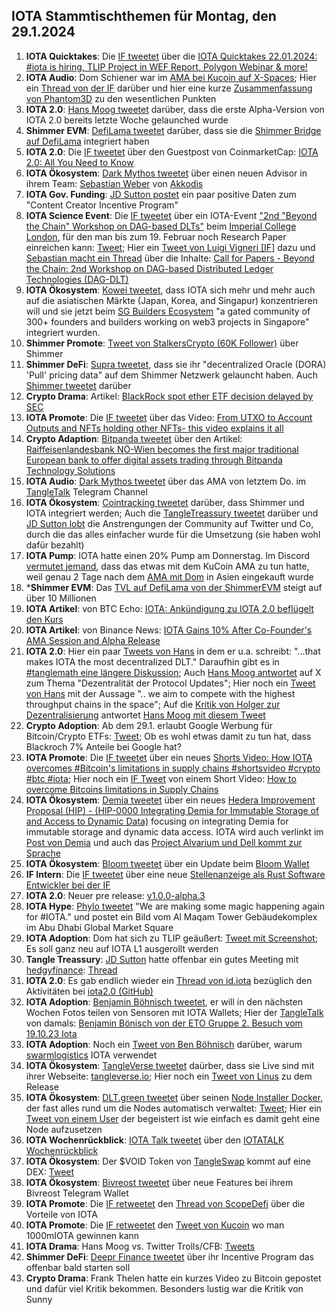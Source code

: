 ## IOTA Stammtischthemen für Montag, den 29.1.2024

1. **IOTA Quicktakes**: Die [IF tweetet]() über die [IOTA Quicktakes 22.01.2024: #iota is hiring, TLIP Project in WEF Report, Polygon Webinar & more!](https://www.youtube.com/watch?v=Av5BrpriiwI)
2. **IOTA Audio**: Dom Schiener war im [AMA bei Kucoin auf X-Spaces](https://x.com/iota/status/1749423543199113365?s=20); Hier ein [Thread von der IF](https://x.com/iota/status/1750232019458470016?s=20) darüber und hier eine kurze [Zusammenfassung von Phantom3D](https://x.com/unseriouscandle/status/1750126649213956505?s=20) zu den wesentlichen Punkten
3. **IOTA 2.0**: [Hans Moog tweetet](https://x.com/hus_qy/status/1749590515580813631?s=20) darüber, dass die erste Alpha-Version von IOTA 2.0 bereits letzte Woche gelaunched wurde
4. **Shimmer EVM**: [DefiLama tweetet](https://x.com/DefiLlama/status/1749496013683843450?s=20) darüber, dass sie die [Shimmer Bridge auf DefiLama](https://defillama.com/bridge/shimmer-bridge) integriert haben
5. **IOTA 2.0**: Die [IF tweetet](https://x.com/iota/status/1749703519270039811?s=20) über den Guestpost von CoinmarketCap: [IOTA 2.0: All You Need to Know](https://coinmarketcap.com/community/articles/657c1c5f0239a0746aa129c1/)
6. **IOTA Ökosystem**: [Dark Mythos tweetet](https://x.com/DarkMythosIOTA/status/1749716132364157410?s=20) über einen neuen Advisor in ihrem Team: [Sebastian Weber](https://twitter.com/Sebasti65365174) von [Akkodis](https://twitter.com/akkodis_global)
7. **IOTA Gov. Funding**: [JD Sutton postet](https://x.com/Deep_Sea_Iotan/status/1749553509635150104?s=20) ein paar positive Daten zum "Content Creator Incentive Program"
8. **IOTA Science Event**: Die [IF tweetet](https://x.com/iota/status/1750116501934227745?s=20) über ein IOTA-Event ["2nd "Beyond the Chain" Workshop on DAG-based DLTs"](https://icbc2024.ieee-icbc.org/workshop/dag-dlt) beim [Imperial College London](https://twitter.com/imperialcollege), für den man bis zum 19. Februar noch Research Paper einreichen kann: [Tweet](https://x.com/iota/status/1750116505885245652?s=20); Hier ein [Tweet von Luigi Vigneri [IF]](https://x.com/luigi_vigneri/status/1750103062251745468?s=20) dazu und [Sebastian macht ein Thread](https://x.com/NaitsabesMue/status/1750146760125620307?s=20) über die Inhalte: [Call for Papers - Beyond the Chain: 2nd Workshop on DAG-based Distributed Ledger Technologies (DAG-DLT)](https://icbc2024.ieee-icbc.org/workshop/dag-dlt)
9. **IOTA Ökosystem**: [Kowei tweetet](https://x.com/kowei1995/status/1750079925317767190?s=20), dass IOTA sich mehr und mehr auch auf die asiatischen Märkte (Japan, Korea, and Singapur) konzentrieren will und sie jetzt beim [SG Builders Ecosystem](https://www.sgbuidl.com/ecosystem) "a gated community of 300+ founders and builders working on web3 projects in Singapore" integriert wurden.
10. **Shimmer Promote**: [Tweet von StalkersCrypto (60K Follower)](https://x.com/StalkersCrypto/status/1749872657737371952?s=20) über Shimmer
11. **Shimmer DeFi**: [Supra tweetet](https://x.com/SupraOracles/status/1750191532408496308?s=20), dass sie ihr "decentralized Oracle (DORA) 'Pull' pricing data" auf dem Shimmer Netzwerk gelauncht haben. Auch [Shimmer tweetet](https://x.com/shimmernet/status/1750238267142746293?s=20) darüber
12. **Crypto Drama**: Artikel: [BlackRock spot ether ETF decision delayed by SEC](https://blockworks.co/news/blackrock-delay-ether-etf)
13. **IOTA Promote**: Die [IF tweetet](https://x.com/iota/status/1750428343269233026?s=20) über das Video: [From UTXO to Account Outputs and NFTs holding other NFTs- this video explains it all](https://twitter.com/i/status/1750428343269233026)
14. **Crypto Adaption**: [Bitpanda tweetet](https://x.com/Bitpanda_global/status/1750439452932206608?s=20) über den Artikel: [Raiffeisenlandesbank NÖ-Wien becomes the first major traditional European bank to offer digital assets trading through Bitpanda Technology Solutions](https://www.linkedin.com/pulse/raiffeisenlandesbank-nieder%25C3%25B6sterreich-wien-becomes-3mubf/)
15. **IOTA Audio**: [Dark Mythos tweetet](https://x.com/DarkMythosIOTA/status/1750402262944391346?s=20) über das AMA von letztem Do. im [TangleTalk](https://twitter.com/tangle_talk) Telegram Channel
16. **IOTA Ökosystem**: [Cointracking tweetet](https://twitter.com/Coin_Tracking/status/1750489818822320172) darüber, dass Shimmer und IOTA integriert werden; Auch die [TangleTreassury tweetet](https://x.com/TangleTreasury/status/1751290270920896768?s=20) darüber und [JD Sutton lobt](https://x.com/Deep_Sea_Iotan/status/1751291101682499943?s=20) die Anstrengungen der Community auf Twitter und Co, durch die das alles einfacher wurde für die Umsetzung (sie haben wohl dafür bezahlt)
17. **IOTA Pump**: IOTA hatte einen 20% Pump am Donnerstag. Im Discord [vermutet jemand](https://discord.com/channels/397872799483428865/397872799483428867/1200204095710048297), dass das etwas mit dem KuCoin AMA zu tun hatte, weil genau 2 Tage nach dem [AMA mit Dom](https://x.com/iota/status/1749423543199113365?s=20) in Asien eingekauft wurde
18. ***Shimmer EVM**: Das [TVL auf DefiLama von der ShimmerEVM](https://defillama.com/chain/ShimmerEVM?) steigt auf über 10 Millionen
19. **IOTA Artikel**: von BTC Echo: [IOTA: Ankündigung zu IOTA 2.0 beflügelt den Kurs](https://www.btc-echo.de/schlagzeilen/iota-ankuendigung-zu-iota-2-0-befluegelt-den-kurs-177870/)
20. **IOTA Artikel**: von Binance News: [IOTA Gains 10% After Co-Founder's AMA Session and Alpha Release](https://www.binance.com/en/feed/post/2024-01-26-iota-gains-10-after-co-founder-s-ama-session-and-alpha-release-3244427667465)
21. **IOTA 2.0**: Hier ein paar [Tweets von Hans](https://x.com/hus_qy/status/1750517132800962653?s=20) in dem er u.a. schreibt: "...that makes IOTA the most decentralized DLT." Daraufhin gibt es in [#tanglemath eine längere Diskussion](https://discord.com/channels/397872799483428865/399035929106579466/1200325144464343071); Auch [Hans Moog antwortet](https://x.com/hus_qy/status/1750887336903110931?s=20) auf X zum Thema "Dezentralität der Protocol Updates"; Hier noch ein [Tweet von Hans](https://x.com/hus_qy/status/1750897736965136640?s=20) mit der Aussage ".. we aim to compete with the highest throughput chains in the space"; Auf die [Kritik von Holger zur Dezentralisierung](https://x.com/rohmeo_de/status/1750902395662446738?s=20) antwortet [Hans Moog mit diesem Tweet](https://x.com/hus_qy/status/1751040020457066640?s=20)
22. **Crypto Adoption**: Ab dem 29.1. erlaubt Google Werbung für Bitcoin/Crypto ETFs: [Tweet](https://x.com/bitcoinlfgo/status/1750512182188810457?s=20); Ob es wohl etwas damit zu tun hat, dass Blackroch 7% Anteile bei Google hat?
23. **IOTA Promote**: Die [IF tweetet](https://x.com/iota/status/1750564390682693658?s=20) über ein neues [Shorts Video: How IOTA overcomes #Bitcoin's limitations in supply chains #shortsvideo #crypto #btc #iota](https://www.youtube.com/shorts/h9Zepg-vDbA); Hier noch ein [IF Tweet](https://x.com/iota/status/1750926686210683241?s=20) von einem Short Video: [How to overcome Bitcoins limitations in Supply Chains](https://www.youtube.com/shorts/h9Zepg-vDbA)
24. **IOTA Ökosystem**: [Demia tweetet](https://x.com/_Demia/status/1750581117827063940?s=20) über ein neues [Hedera Improvement Proposal (HIP) - (HIP-0000 Integrating Demia for Immutable Storage of and Access to Dynamic Data)](https://github.com/hashgraph/hedera-improvement-proposal/discussions/870) focusing on integrating Demia for immutable storage and dynamic data access. IOTA wird auch verlinkt im [Post von Demia](https://x.com/_Demia/status/1750581120708517893?s=20) und auch das [Project Alvarium und Dell kommt zur Sprache](https://x.com/_Demia/status/1750581124152127748?s=20)
25. **IOTA Ökosystem**: [Bloom tweetet](https://x.com/bloomwalletio/status/1750591343099867524?s=20) über ein Update beim [Bloom Wallet](https://bloomwallet.io/)
26. **IF Intern**: Die [IF tweetet](https://x.com/iota/status/1750851084677972014?s=20) über eine neue [Stellenanzeige als Rust Software Entwickler bei der IF](https://iota-foundation.jobs.personio.com/job/1221580?language=en&display=en)
27. **IOTA 2.0**: Neuer pre release: [v1.0.0-alpha.3](https://github.com/iotaledger/iota-core/releases)
28. **IOTA Hype**: [Phylo tweetet](https://x.com/PhyloIota/status/1750948585770766491?s=20) "We are making some magic happening again for #IOTA." und postet ein Bild vom Al Maqam Tower Gebäudekomplex im Abu Dhabi Global Market Square
29. **IOTA Adoption**: Dom hat sich zu TLIP geäußert: [Tweet mit Screenshot](https://x.com/MoonacoPodcast/status/1751650337499337059?s=20); Es soll ganz neu auf IOTA L1 ausgerollt werden
30. **Tangle Treassury**: [JD Sutton](https://twitter.com/Deep_Sea_Iotan) hatte offenbar ein gutes Meeting mit [hedgyfinance](https://twitter.com/hedgeyfinance): [Thread](https://x.com/Deep_Sea_Iotan/status/1750985324539359366?s=20)
31. **IOTA 2.0**: Es gab endlich wieder ein [Thread von id.iota](https://x.com/id_iota/status/1751202020042899602?s=20) bezüglich den Aktivitäten bei [iota2.0 (GitHub)](https://github.com/orgs/iotaledger/projects/39/views/8?sliceBy%5Bvalue%5D=v1.0.0-beta)
32. **IOTA Adoption**: [Benjamin Böhnisch tweetet](https://x.com/BenBoenisch/status/1751226308757979478?s=20), er will in den nächsten Wochen Fotos teilen von Sensoren mit IOTA Wallets; Hier der [TangleTalk](https://twitter.com/tangle_talk) von damals: [Benjamin Bönisch von der ETO Gruppe 2. Besuch vom 19.10.23 Iota](https://www.youtube.com/watch?v=waY7UkT2Q7c)
33. **IOTA Adoption**: Noch ein [Tweet von Ben Böhnisch](https://x.com/BenBoenisch/status/1751216870236029108?s=20) darüber, warum [swarmlogistics](https://twitter.com/SwarmLogistics) IOTA verwendet
34. **IOTA Ökosystem**: [TangleVerse tweetet](https://x.com/TangleverseWeb/status/1751331059252297796?s=20) daürber, dass sie Live sind mit ihrer Webseite: [tangleverse.io](https://www.tangleverse.io/); Hier noch ein [Tweet von Linus](https://x.com/LinusNaumann/status/1751331475037818989?s=20) zu dem Release
35. **IOTA Ökosystem**: [DLT.green tweetet](https://x.com/dlt_green/status/1751333715941237046?s=20) über seinen [Node Installer Docker](https://github.com/dlt-green/node-installer-docker), der fast alles rund um die Nodes automatisch verwaltet: [Tweet](https://x.com/dlt_green/status/1751334156859056320?s=20); Hier ein [Tweet von einem User](https://x.com/DrCBRies/status/1751667831270187169?s=20) der begeistert ist wie einfach es damit geht eine Node aufzusetzen
36. **IOTA Wochenrückblick**: [IOTA Talk tweetet](https://x.com/Iota_Talk_/status/1751523213144687045?s=20) über den [IOTATALK Wochenrückblick](https://www.iota-talk.com/index.php?article/362-wochenr%C3%BCckblick-vom-21-bis-27-januar-2024/)
37. **IOTA Ökosystem**: Der $VOID Token von [TangleSwap](https://twitter.com/TangleSwap) kommt auf eine DEX: [Tweet](https://x.com/TangleSwap/status/1751227819709829338?s=20)
38. **IOTA Ökosystem**: [Bivreost tweetet](https://x.com/bivreost/status/1751860018410897725?s=20) über neue Features bei ihrem Bivreost Telegram Wallet
39. **IOTA Promote**: Die [IF retweetet](https://x.com/iota/status/1751876468907372641?s=20) den [Thread von ScopeDefi](https://x.com/ScopeDefi/status/1751698128028283075?s=20) über die Vorteile von IOTA
40. **IOTA Promote**: Die [IF retweetet](https://x.com/iota/status/1751885074906112333?s=20) den [Tweet von Kucoin](https://x.com/KuCoin_FR/status/1751864220197494869?s=20) wo man 1000mIOTA gewinnen kann
41. **IOTA Drama**: Hans Moog vs. Twitter Trolls/CFB: [Tweets](https://x.com/hus_qy/status/1751658369515913486?s=20)
42. **Shimmer DeFi**: [Deepr Finance tweetet](https://x.com/DeeprFinance/status/1751951787861344404?s=20) über ihr Incentive Program das offenbar bald starten soll
43. **Crypto Drama**: Frank Thelen hatte ein kurzes Video zu Bitcoin gepostet und dafür viel Kritik bekommen. Besonders lustig war die Kritik von Sunny
